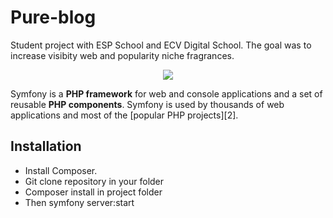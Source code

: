 # Pure-blog
Student project with ESP School and ECV Digital School. The goal was to increase visibity web and popularity niche fragrances.

<p align="center"><a href="https://symfony.com" target="_blank">
    <img src="https://symfony.com/logos/symfony_black_02.svg">
</a></p>

Symfony is a **PHP framework** for web and console applications and a set
of reusable **PHP components**. Symfony is used by thousands of web
applications and most of the [popular PHP projects][2].

Installation
------------

* Install Composer.
* Git clone repository in your folder
* Composer install in project folder
* Then symfony server:start

